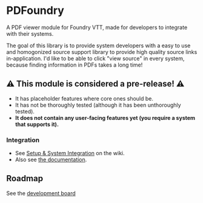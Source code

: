# PDFoundry
A PDF viewer module for Foundry VTT, made for developers to integrate with their systems.

The goal of this library is to provide system developers with a easy to use and homogonized source support library to provide high quality source links in-application. I'd like to be able to click "view source" in every system, because finding information in PDFs takes a long time!

## :warning: This module is considered a pre-release! :warning:
- It has placeholder features where core ones should be.
- It has not be thoroughly tested (although it has been unthoroughly tested).
- **It does not contain any user-facing features yet (you require a system that supports it).**

### Integration
- See [Setup & System Integration](https://github.com/Djphoenix719/PDFoundry/wiki/Setup-&-System-Integration) on the wiki.
- Also see [the documentation](https://djphoenix719.github.io/PDFoundry/classes/pdfoundryapi.html).

## Roadmap
See the [development board](https://github.com/Djphoenix719/PDFoundry/projects/1#column-9772243)
